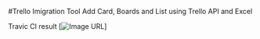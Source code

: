 #Trello Imigration Tool
Add Card, Boards and List using Trello API and Excel

Travic CI result [![Image URL](https://travis-ci.com/TomashGombosh/trello_immigration.svg?branch=master)]
